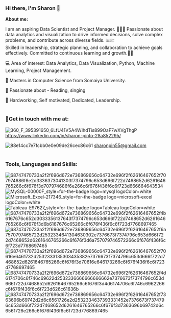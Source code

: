 ### Hi there, I'm Sharon 👋

**About me:**

I am an aspiring Data Scientist and Project Manager. 👩‍💼📁
Passionate about data analytics and visualization to drive informed decisions, solve complex problems, and contribute across diverse fields. 📊💹<br/>
Skilled in leadership, strategic planning, and collaboration to achieve goals effectively. Committed to continuous learning and growth.👩‍💻

💻 Area of interest: Data Analytics, Data Visualization, Python, Machine Learning, Project Management.

📘 Masters in Computer Science from Somaiya University.

🤩 Passionate about - Reading, singing 

🌟 Hardworking, Self motivated, Dedicated, Leadership.<br/>
<br/>
### **🔗Get in touch with me at:<br/>**

![360_F_395391650_6LfU41V5A4WIhdTis899OaF7wXVgThgP](https://github.com/Erica-pinto/Erica-Pinto/assets/131152857/a1006237-c088-4c18-b12b-146ec2d92442) https://www.linkedin.com/in/sharon-pinto-28a852295/

![88e14cc7e7fcbb0e0e09de26cec86c61](https://github.com/Erica-pinto/Erica-Pinto/assets/131152857/1b8a781c-90e4-42b3-b7fe-a74412c24a33) sharonpin55@gmail.com <br/>
<br/>
### **Tools, Languages and Skills:** <br/>
![68747470733a2f2f696d672e736869656c64732e696f2f62616467652f707974686f6e2d3336373041303f7374796c653d666f722d7468652d6261646765266c6f676f3d707974686f6e266c6f676f436f6c6f723d666664643534](https://github.com/Erica-pinto/Erica-Pinto/assets/131152857/29049686-5170-494c-ac41-f9b2c73d03a1)
![MySQL-00000F_style=for-the-badge logo=mysql logoColor=white](https://github.com/Erica-pinto/Erica-Pinto/assets/131152857/1415779c-4988-40ef-a300-0c1226f7bbd0) 
![Microsoft_Excel-217346_style=for-the-badge logo=microsoft-excel logoColor=white](https://github.com/Erica-pinto/Erica-Pinto/assets/131152857/33f7c66d-62f2-44fc-aca3-f3c5a32ea45d)
![Tableau-E97627_style=for-the-badge logo=Tableau logoColor=white](https://github.com/Erica-pinto/Erica-Pinto/assets/131152857/6e6fea48-0eca-4a4b-966d-735a9b548193)
![68747470733a2f2f696d672e736869656c64732e696f2f62616467652f4b6167676c652d3033356137643f7374796c653d666f722d7468652d6261646765266c6f676f3d6b6167676c65266c6f676f436f6c6f723d7768697465](https://github.com/Erica-pinto/Erica-Pinto/assets/131152857/1d45b043-e768-400d-b981-0f3340850dd4)
![68747470733a2f2f696d672e736869656c64732e696f2f62616467652f6a7570797465722d2532334641304630302e7376673f7374796c653d666f722d7468652d6261646765266c6f676f3d6a757079746572266c6f676f436f6c6f723d7768697465](https://github.com/Erica-pinto/Erica-Pinto/assets/131152857/8052d9c4-dd68-4ad7-9e04-0bfe3656c53a)
![68747470733a2f2f696d672e736869656c64732e696f2f62616467652f70616e6461732d2532333135303435382e7376673f7374796c653d666f722d7468652d6261646765266c6f676f3d70616e646173266c6f676f436f6c6f723d7768697465](https://github.com/Erica-pinto/Erica-Pinto/assets/131152857/018c12b4-ad2d-4a0d-9933-7191756c550e)
![68747470733a2f2f696d672e736869656c64732e696f2f62616467652f4d6174706c6f746c69622d2532336666666666662e7376673f7374796c653d666f722d7468652d6261646765266c6f676f3d4d6174706c6f746c6962266c6f676f436f6c6f723d626c61636b](https://github.com/Erica-pinto/Erica-Pinto/assets/131152857/cf498b08-b1a4-4d6c-b5d8-53faa3ae4ea0)
![68747470733a2f2f696d672e736869656c64732e696f2f62616467652f7363696b69742d2d6c6561726e2d2532334637393331452e7376673f7374796c653d666f722d7468652d6261646765266c6f676f3d7363696b69742d6c6561726e266c6f676f436f6c6f723d7768697465](https://github.com/Erica-pinto/Erica-Pinto/assets/131152857/16ba43b9-5848-4a8c-80e5-5e646f2e8235)



